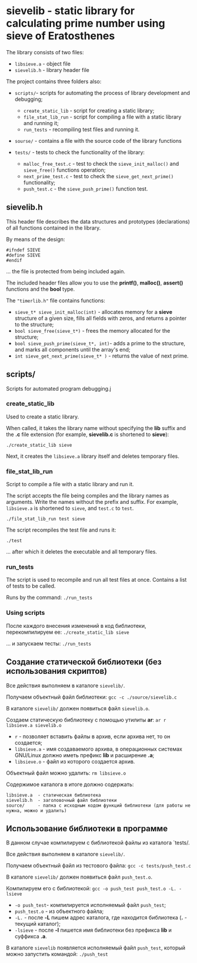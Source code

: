 # sievelib - static library for calculating prime number using sieve of Eratosthenes

The library consists of two files:
* `libsieve.a`	- object file
* `sievelib.h`	- library header file

The project contains three folders also: 

* `scripts/`- scripts for automating the process of library development and debugging;
    - `create_static_lib`   - script for creating a static library;
    - `file_stat_lib_run`   - script for compiling a file with a static library and running it;
    - `run_tests`           - recompiling test files and running it.

* `sourse/`	- contains a file with the source code of the library functions

* `tests/` 	- tests to check the functionality of the library:
    - `malloc_free_test.c`  - test to check the `sieve_init_malloc()` and `sieve_free()` functions operation;
    - `next_prime_test.c`   - test to check the `sieve_get_next_prime()` functionality; 
    - `push_test.c`         - the `sieve_push_prime()` function test.


## sievelib.h
This header file describes the data structures and prototypes (declarations) of all functions contained in the library.

By means of the design:
```
#ifndef SIEVE
#define SIEVE
#endif
```
... the file is protected from being included again.

The included header files allow you to use the **printf()**, **malloc()**, **assert()** functions and the **bool** type.

The `"timerlib.h"` file contains functions:
* `sieve_t* sieve_init_malloc(int)`     - allocates memory for a **sieve** structure of a given size, fills all fields with zeros, and returns a pointer to the structure;
* `bool sieve_free(sieve_t*)`           - frees the memory allocated for the structure;
* `bool sieve_push_prime(sieve_t*, int)`- adds a prime to the structure, and marks all components until the array's end;
* `int sieve_get_next_prime(sieve_t* )` - returns the value of next prime.


## scripts/
Scripts for automated program debugging.j

### create_static_lib
Used to create a static library.

When called, it takes the library name without specifying the **lib** suffix and the  **.c** file extension (for example, **sievelib.c** is shortened to **sieve**):

`./create_static_lib sieve`

Next, it creates the `libsieve.a` library itself and deletes temporary files.

### file_stat_lib_run
Script to compile a file with a static library and run it.

The script accepts the file being compiles and the library names as arguments. Write the names without the prefix and suffix. For example, `libsieve.a` is shortened to `sieve`, and `test.c` to `test`.

`./file_stat_lib_run test sieve` 

The script recompiles the test file and runs it:

`./test`

... after which it deletes the executable and all temporary files.


### run_tests
The script is used to recompile and run all test files at once. Contains a list of tests to be called.

Runs by the command:
`./run_tests`

### Using scripts

После каждого внесения изменений в код библиотеки, перекомпилируем ее:
`./create_static_lib sieve`

... и запускаем тесты:
`./run_tests`
 

## Создание статической библиотеки (без использования скриптов)

Все действия выполняем в каталоге `sievelib/`.

Получаем объектный файл библиотеки:
`gcc -c ./source/sievelib.c`

В каталоге `sievelib/` должен появиться файл `sievelib.o`.

Создаем статическую библиотеку с помощью утилиты **ar**:
`ar r libsieve.a sievelib.o`
* `r`           - позволяет вставить файлы в архив, если архива нет, то он создается;
* `libsieve.a`  - имя создаваемого архива, в операционных системах GNU/Linux должно иметь префикс **lib** и расширение **.a**;
* `libsieve.o`  - файл из которого создается архив.

Объектный файл можно удалить:
`rm libsieve.o`

Содержимое каталога в итоге должно содержать:
```
libsieve.a  - статическая библиотека
sievelib.h  - заголовочный файл библиотеки
source/     - папка с исходным кодом функций библиотеки (для работы не нужна, можно и удалить)
```


## Использование библиотеки в программе 
В данном случае компилируем с библиотекой файлы из каталога `tests/.

Все действия выполняем в каталоге `sievelib/`.

Получаем объектный файл из тестового файла:
`gcc -c tests/push_test.c`

В каталоге `sievelib/` должен появиться файл `push_test.o`.

Компилируем его с библиотекой:
`gcc -o push_test push_test.o -L. -lsieve` 
* `-o push_test`- компилируется исполняемый файл `push_test`;
* `push_test.o` - из объектного файла;
* `-L.`         - после **-L** пишем адрес каталога, где находится библиотека (**.** - текущий каталог);
* `-lsieve`     - после **-l** пишется имя библиотеки без префикса **lib** и суффикса **.a**.

В каталоге `sievelib` появляется исполняемый файл `push_test`, который можно запустить командой:
`./push_test`


